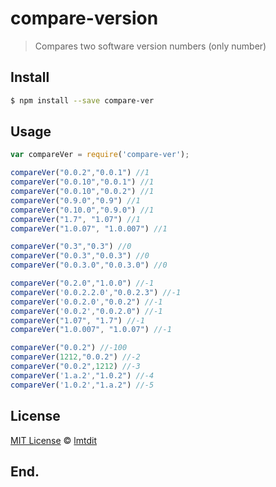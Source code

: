# compare-version

> Compares two software version numbers (only number)

## Install

```bash
$ npm install --save compare-ver
```

## Usage

```js
var compareVer = require('compare-ver');

compareVer("0.0.2","0.0.1") //1
compareVer("0.0.10","0.0.1") //1
compareVer("0.0.10","0.0.2") //1
compareVer("0.9.0","0.9") //1
compareVer("0.10.0","0.9.0") //1
compareVer("1.7", "1.07") //1
compareVer("1.0.07", "1.0.007") //1

compareVer("0.3","0.3") //0
compareVer("0.0.3","0.0.3") //0
compareVer("0.0.3.0","0.0.3.0") //0

compareVer("0.2.0","1.0.0") //-1
compareVer('0.0.2.2.0',"0.0.2.3") //-1
compareVer('0.0.2.0',"0.0.2") //-1
compareVer('0.0.2',"0.0.2.0") //-1
compareVer("1.07", "1.7") //-1
compareVer("1.0.007", "1.0.07") //-1

compareVer("0.0.2") //-100
compareVer(1212,"0.0.2") //-2
compareVer("0.0.2",1212) //-3
compareVer('1.a.2',"1.0.2") //-4
compareVer('1.0.2',"1.a.2") //-5
```

## License

[MIT License](http://en.wikipedia.org/wiki/MIT_License) © [lmtdit](https://github.com/lmtdit)

## End.
